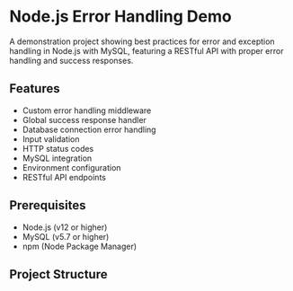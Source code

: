 # Node.js Error Handling Demo

A demonstration project showing best practices for error and exception handling in Node.js with MySQL, featuring a RESTful API with proper error handling and success responses.

## Features

- Custom error handling middleware
- Global success response handler
- Database connection error handling
- Input validation
- HTTP status codes
- MySQL integration
- Environment configuration
- RESTful API endpoints

## Prerequisites

- Node.js (v12 or higher)
- MySQL (v5.7 or higher)
- npm (Node Package Manager)

## Project Structure 